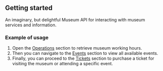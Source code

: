 ## Getting started

An imaginary, but delightful Museum API for interacting with museum services and information.

### Example of usage

1. Open the [Operations](/catalog/api-showdown/museum/openapi/operations/) section to retrieve museum working hours.
2. Then you can navigate to the [Events](/catalog/api-showdown/museum/openapi/events/) section to view all available events.
3. Finally, you can proceed to the [Tickets](/catalog/api-showdown/museum/openapi/tickets/) section to purchase a ticket for visiting the museum or attending a specific event.
